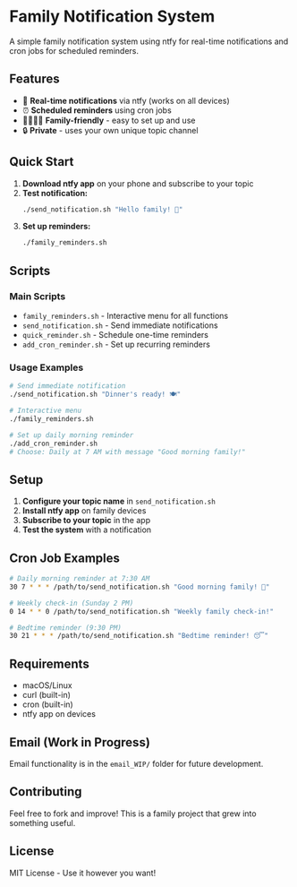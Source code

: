 # Family Notification System

A simple family notification system using ntfy for real-time notifications and cron jobs for scheduled reminders.

## Features

- 📱 **Real-time notifications** via ntfy (works on all devices)
- ⏰ **Scheduled reminders** using cron jobs
- 👨‍👩‍👧‍👦 **Family-friendly** - easy to set up and use
- 🔒 **Private** - uses your own unique topic channel

## Quick Start

1. **Download ntfy app** on your phone and subscribe to your topic
2. **Test notification:**
   ```bash
   ./send_notification.sh "Hello family! 🎉"
   ```
3. **Set up reminders:**
   ```bash
   ./family_reminders.sh
   ```

## Scripts

### Main Scripts
- `family_reminders.sh` - Interactive menu for all functions
- `send_notification.sh` - Send immediate notifications
- `quick_reminder.sh` - Schedule one-time reminders
- `add_cron_reminder.sh` - Set up recurring reminders

### Usage Examples

```bash
# Send immediate notification
./send_notification.sh "Dinner's ready! 🍽️"

# Interactive menu
./family_reminders.sh

# Set up daily morning reminder
./add_cron_reminder.sh
# Choose: Daily at 7 AM with message "Good morning family!"
```

## Setup

1. **Configure your topic name** in `send_notification.sh`
2. **Install ntfy app** on family devices
3. **Subscribe to your topic** in the app
4. **Test the system** with a notification

## Cron Job Examples

```bash
# Daily morning reminder at 7:30 AM
30 7 * * * /path/to/send_notification.sh "Good morning family! 🌅"

# Weekly check-in (Sunday 2 PM)
0 14 * * 0 /path/to/send_notification.sh "Weekly family check-in!"

# Bedtime reminder (9:30 PM)
30 21 * * * /path/to/send_notification.sh "Bedtime reminder! 😴"
```

## Requirements

- macOS/Linux
- curl (built-in)
- cron (built-in)
- ntfy app on devices

## Email (Work in Progress)

Email functionality is in the `email_WIP/` folder for future development.

## Contributing

Feel free to fork and improve! This is a family project that grew into something useful.

## License

MIT License - Use it however you want!
